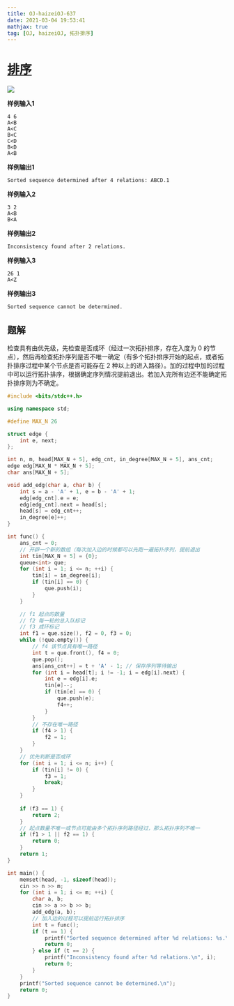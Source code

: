 ```yaml
---
title: OJ-haizeiOJ-637
date: 2021-03-04 19:53:41
mathjax: true
tag: [OJ, haizeiOJ, 拓扑排序]
---
```


# [排序](http://oj.haizeix.com/problem/637)

![](https://hauk-blog.oss-cn-hangzhou.aliyuncs.com/blogimage-20210304212400425.png)

**样例输入1**

```
4 6
A<B
A<C
B<C
C<D
B<D
A<B
```

**样例输出1**

```
Sorted sequence determined after 4 relations: ABCD.1
```

**样例输入2**

```
3 2
A<B
B<A
```

**样例输出2**

```
Inconsistency found after 2 relations.
```

**样例输入3**

```
26 1
A<Z
```

**样例输出3**

```
Sorted sequence cannot be determined.
```

## 题解

检查具有由优先级，先检查是否成环（经过一次拓扑排序，存在入度为 0 的节点），然后再检查拓扑序列是否不唯一确定（有多个拓扑排序开始的起点，或者拓扑排序过程中某个节点是否可能存在 2 种以上的进入路径）。加的过程中加的过程中可以运行拓扑排序，根据确定序列情况提前退出。若加入完所有边还不能确定拓扑排序则为不确定。

```cpp
#include <bits/stdc++.h>

using namespace std;

#define MAX_N 26

struct edge {
    int e, next;
};

int n, m, head[MAX_N + 5], edg_cnt, in_degree[MAX_N + 5], ans_cnt;
edge edg[MAX_N * MAX_N + 5];
char ans[MAX_N + 5];

void add_edg(char a, char b) {
    int s = a - 'A' + 1, e = b - 'A' + 1;
    edg[edg_cnt].e = e;
    edg[edg_cnt].next = head[s];
    head[s] = edg_cnt++;
    in_degree[e]++;
}

int func() {
    ans_cnt = 0;
    // 开辟一个新的数组（每次加入边的时候都可以先跑一遍拓扑序列，提前退出
    int tin[MAX_N + 5] = {0};
    queue<int> que;
    for (int i = 1; i <= n; ++i) {
        tin[i] = in_degree[i];
        if (tin[i] == 0) {
            que.push(i);
        }
    }

    // f1 起点的数量
    // f2 每一轮的总入队标记
    // f3 成环标记
    int f1 = que.size(), f2 = 0, f3 = 0;
    while (!que.empty()) {
        // f4 该节点具有唯一路径
        int t = que.front(), f4 = 0;
        que.pop();
        ans[ans_cnt++] = t + 'A' - 1; // 保存序列等待输出
        for (int i = head[t]; i != -1; i = edg[i].next) {
            int e = edg[i].e;
            tin[e]--;
            if (tin[e] == 0) {
                que.push(e);
                f4++;
            }
        }
        // 不存在唯一路径
        if (f4 > 1) {
            f2 = 1;
        }
    }
    // 优先判断是否成环
    for (int i = 1; i <= n; i++) {
        if (tin[i] != 0) {
            f3 = 1;
            break;
        }
    }
    
    if (f3 == 1) {
        return 2;
    }
    // 起点数量不唯一或节点可能由多个拓扑序列路径经过，那么拓扑序列不唯一
    if (f1 > 1 || f2 == 1) {
        return 0;
    }
    return 1;
}

int main() {
    memset(head, -1, sizeof(head));
    cin >> n >> m;
    for (int i = 1; i <= m; ++i) {
        char a, b;
        cin >> a >> b >> b;
        add_edg(a, b);
        // 加入边的过程可以提前运行拓扑排序
        int t = func();
        if (t == 1) {
            printf("Sorted sequence determined after %d relations: %s.\n", i, ans);
            return 0;
        } else if (t == 2) {
            printf("Inconsistency found after %d relations.\n", i);
            return 0;
        }
    }
    printf("Sorted sequence cannot be determined.\n");
    return 0;
}
```

